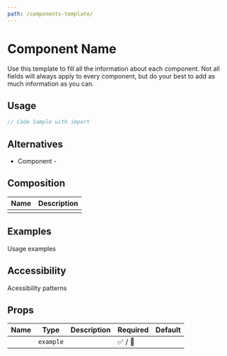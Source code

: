 ```yaml
---
path: /components-template/
---
```


# Component Name

Use this template to fill all the information about each component. Not all fields will always apply to every component, but do your best to add as much information as you can.

## Usage

```jsx isStatic
// Code Sample with import
```

## Alternatives

- Component - 

## Composition

| Name | Description |
| ---- | ----------- |
|      |             |

## Examples

Usage examples

## Accessibility

Acessibility patterns

## Props

| Name | Type      | Description | Required | Default |
| ---- | --------- | ----------- | -------- | ------- |
|      | `example` |             | ✅ / 🚫  |         |
